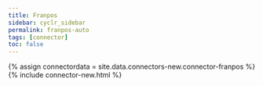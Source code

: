 ```yaml
---
title: Franpos
sidebar: cyclr_sidebar
permalink: franpos-auto
tags: [connector]
toc: false
---
```

{% assign connectordata = site.data.connectors-new.connector-franpos %}
{% include connector-new.html %}	